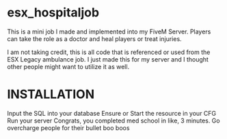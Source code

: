 # esx_hospitaljob
This is a mini job I made and implemented into my FiveM Server. Players can take the role as a doctor and heal players or treat injuries.

I am not taking credit, this is all code that is referenced or used from the ESX Legacy ambulance job. I just made this for my server and I thought other people might want to utilize it as well.

# INSTALLATION

Input the SQL into your database
Ensure or Start the resource in your CFG
Run your server
Congrats, you completed med school in like, 3 minutes. Go overcharge people for their bullet boo boos

